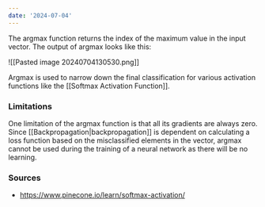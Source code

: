 ```yaml
---
date: '2024-07-04'
---
```


The argmax function  returns the index of the maximum value in the input vector. The output of argmax looks like this:

![[Pasted image 20240704130530.png]]

Argmax is used to narrow down the final classification for various activation functions like the [[Softmax Activation Function]].

### Limitations
One limitation of the argmax function is that all its gradients are always zero. Since [[Backpropagation|backpropagation]] is dependent on calculating a loss function based on the misclassified elements in the vector, argmax cannot be used during the training of a neural network as there will be no learning.
### Sources
- https://www.pinecone.io/learn/softmax-activation/